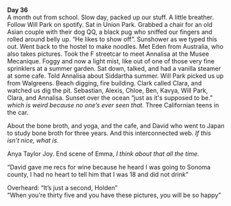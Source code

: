 **Day 36**  
A month out from school. Slow day, packed up our stuff. A little breather. Follow Will Park on spotify. Sat in Union Park. Grabbed a chair for an old Asian couple with their dog QQ, a black pug who sniffed our fingers and rolled around belly up. “He likes to show off”. Sunshower as we typed this out. Went back to the hostel to make noodles. Met Eden from Australia, who also takes pictures. Took the F streetcar to meet Annalisa at the Musee Mecanique. Foggy and now a light mist, like out of one of those very fine sprinklers at a summer garden. Sat down, talked, and had a vanilla steamer at some cafe. Told Annalisa about Siddartha summer. Will Park picked us up from Walgreens. Beach digging, fire building. Clark called Clara, and watched us dig the pit. Sebastian, Alexis, Chloe, Ben, Kavya, Will Park, Clara, and Annalisa. Sunset over the ocean “just as it's supposed to be.” *which is weird because no one’s ever seen that.* Three Californian teens in the car.

About the bone broth, and yoga, and the cafe, and David who went to Japan to study bone broth for three years. And this interconnected web. *If this isn’t nice, what is.* 

Anya Taylor Joy. End scene of Emma, *I think about that all the time.* 

“David gave me recs for wine because he heard I was going to Sonoma county, I had no heart to tell him that I was 18 and did not drink”

Overheard: “It’s just a second, Holden”  
“When you’re thirty five and you have these pictures, you will be so happy”